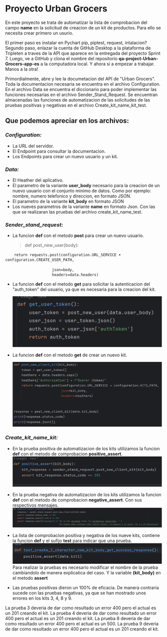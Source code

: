 #  **Proyecto Urban Grocers** 

En este proyecto se trata de automatizar la lista de comprobacion del campo **name**  en la solicitud de creacion de un kit de productos. Para ello se necesita crear primero un usurio.

El primer paso es instalar en Pychart pip, piptest, request,  intalacion?
Segundo paso, enlazar la cuenta de GitHub Desktop a la plataforma de Tripleten a traves de la API que aparece en la entregada del proyecto Sprint 7.
Luego, ve a GitHub y clona el nombre del repositorio **qa-project-Urban-Grocers-app-es**  a la computadora local. Y ahora si a empezar a trabajar. Manos a la otra!

Primordialmente, abre y lee la documetacion del API de "Urban Grocers".  Toda la documentacion necesaria se encuentra en el archivo Configuration. 
En el archivo Data se encuentra el diccionario para poder implementar las funciones necesarias en el archivo Sender_Stand_Request.
Se encuentran almacenadas las funciones de automatizacion de las solicitudes de las pruebas positivas y negativas en el archivo Create_kit_name_kit_test.

## Que podemos apreciar en los archivos:

### _Configuration:_
* La URL del servidor. 
* El Endpoint para consultar la documentacion. 
* Los Endpoints para crear un nuevo usuario y un kit.

### _Data:_ 
* El Heather del  aplicativo.
* El parametro de la variante **user_body** necesario para la creacion de un nuevo usuario con el conjunto minimo de datos. Como por ejemplo: nombre, numero telefonico y direccion, en formato JSON.
* El parametro de la variante **kit_body** en formato JSON
* Los nueves parametros de la variante **name** en formato Json. Con las que se realizaran las pruebas del archivo create_kit_name_test.

### _Sender_stand_request:_ 
* La funcion **def** con el metodo **post** para crear un nuevo usuario. 

  
  >def post_new_user(body):
> 
        return requests.post(configuration.URL_SERVICE + configuration.CREATE_USER_PATH,
   
                         json=body,
                         headers=data.headers)

  

  
* La funcion **def** con el metodo **get** para solicitar la autenticacion del "auth_token" del usuario, ya que es necesaria para la creacion del kit.

  ![img.png](img.png)
* La funcion **def** con el metodo **get** de crear un nuevo kit.
  
  ![img_2.png](img_2.png)

### _Create_kit_name_kit:_
* En la prueba positiva de automatizacion de los kits utilizamos la funcion **def** con el metodo de comprobacion **positive_assert**.
  ![img_3.png](img_3.png)

* En la prueba negativa de automatizacion de los kits utilizamos la funcion **def** con el metodo de comprobacion **negative_assert**. Con sus respectivos mensajes. 
![img_4.png](img_4.png)

* La lista de comprobacion positiva y negativa de los nueve kits, contiene la funcion **def** y el sufijo **test** para indicar que una prueba.
  ![img_5.png](img_5.png)
Para realizar la pruebas es necesario modificar el nombre de la prueba cambiandolo de manera explicatica del caso. Y la variable **(kit_body)** en el metodo **assert**


* Las pruebas positivas dieron un 100% de eficacia. De manera contraria sucede con las pruebas negativas,
ya que se han mostrado unos errores en los kits 3, 4, 8 y 9.

La prueba 3 deveria de dar como resultado un error 400 pero el actual es un 201 creando el kit.
La prueba 4 deveria de dar como resultado un error 400 pero el actual es un 201 creando el kit.
La prueba 8 deveria de dar como resultado un error 400 pero el actual es un 500.
La prueba 9 deveria de dar como resultado un error 400 pero el actual es un 201 creando el kit.


